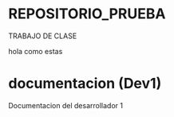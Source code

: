 # REPOSITORIO_PRUEBA
TRABAJO DE CLASE

hola como estas

# documentacion (Dev1)
Documentacion del desarrollador 1 
